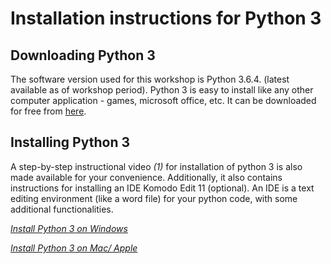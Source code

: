 # Installation instructions for Python 3


## Downloading Python 3

The software version used for this workshop is Python 3.6.4. (latest available as of workshop period). Python 3 is easy to install like any other computer application - games, microsoft office, etc. It can be downloaded for free from [here](https://www.python.org/downloads/).

## Installing Python 3

A step-by-step instructional video _(1)_ for installation of python 3 is also made available for your convenience. Additionally, it also contains instructions for installing an IDE Komodo Edit 11 (optional). An IDE is a text editing environment (like a word file) for your python code, with some additional functionalities.

[_Install Python 3 on Windows_](https://tinyurl.com/python-install-windows)

[_Install Python 3 on Mac/ Apple_](https://tinyurl.com/python-install-mac)

